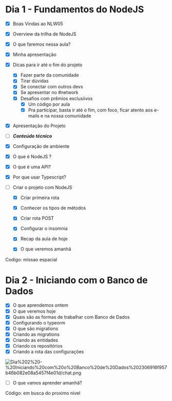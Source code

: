 # Dia 1 - Fundamentos do NodeJS

- [x]  Boas Vindas ao NLW05
- [x]  Overview da trilha de NodeJS
- [x]  O que faremos nessa aula?
- [x]  Minha apresentação
- [x]  Dicas para ir até o fim do projeto
    - [x]  Fazer parte da comunidade
    - [x]  Tirar dúvidas
    - [x]  Se conectar com outros devs
    - [x]  Se apresentar no #network
    - [x]  Desafios com prêmios exclusiivos
        - [x]  Um código por aula
        - [x]  Pra participar, basta ir até o fim, com foco, ficar atento aos e-mails e na nossa comunidade
- [x]  Apresentação do Projeto

- [ ]  ***Conteúdo técnico***
- [x]  Configuração de ambiente
- [x]  O que é NodeJS ?
- [x]  O que é uma API?
- [x]  Por que usar Typescript?
- [ ]  Criar o projeto com NodeJS
    - [x]  Criar primeira rota
    - [x]  Conhecer os tipos de métodos
    - [x]  Criar rota POST
    - [x]  Configurar o insomnia

    - [x]  Recap da aula de hoje
    - [x]  O que veremos amanhã

Codigo: missao espacial

# Dia 2 - Iniciando com o Banco de Dados

- [x]  O que aprendemos ontem
- [x]  O que veremos hoje
- [x]  Quais são as formas de trabalhar com Banco de Dados
- [x]  Configurando o typeorm
- [x]  O que são migrations
- [x]  Criando as migrations
- [x]  Criando as entidades
- [x]  Criando os repositórios
- [x]  Criando a rota das configurações

![Dia%202%20-%20Iniciando%20com%20o%20Banco%20de%20Dados%202306916f957b46b082e08a5457f4e01d/chat.png](Dia%202%20-%20Iniciando%20com%20o%20Banco%20de%20Dados%202306916f957b46b082e08a5457f4e01d/chat.png)

- [ ]  O que vamos aprender amanhã?

Código: em busca do proximo nivel

##
    
